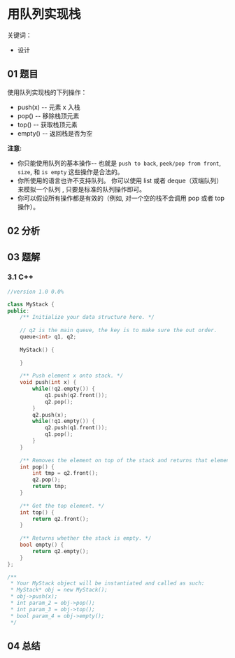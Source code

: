 # 用队列实现栈
关键词：

- 设计

## 01 题目

使用队列实现栈的下列操作：

- push(x) -- 元素 x 入栈
- pop() -- 移除栈顶元素
- top() -- 获取栈顶元素
- empty() -- 返回栈是否为空

**注意:**

- 你只能使用队列的基本操作-- 也就是 `push to back`, `peek/pop from front`, `size`, 和 `is empty` 这些操作是合法的。
- 你所使用的语言也许不支持队列。 你可以使用 list 或者 deque（双端队列）来模拟一个队列 , 只要是标准的队列操作即可。
- 你可以假设所有操作都是有效的（例如, 对一个空的栈不会调用 pop 或者 top 操作）。

## 02 分析



## 03 题解

### 3.1 C++

```c++
//version 1.0 0.0%

class MyStack {
public:
    /** Initialize your data structure here. */
    
    // q2 is the main queue, the key is to make sure the out order.
    queue<int> q1, q2;    
    
    MyStack() {
        
    }
    
    /** Push element x onto stack. */
    void push(int x) {
        while(!q2.empty()) {
            q1.push(q2.front());
            q2.pop();
        }
        q2.push(x);
        while(!q1.empty()) {
            q2.push(q1.front());
            q1.pop();
        }
    }
    
    /** Removes the element on top of the stack and returns that element. */
    int pop() {
        int tmp = q2.front();
        q2.pop();
        return tmp;
    }
    
    /** Get the top element. */
    int top() {
        return q2.front();
    }
    
    /** Returns whether the stack is empty. */
    bool empty() {
        return q2.empty();
    }
};

/**
 * Your MyStack object will be instantiated and called as such:
 * MyStack* obj = new MyStack();
 * obj->push(x);
 * int param_2 = obj->pop();
 * int param_3 = obj->top();
 * bool param_4 = obj->empty();
 */
```

## 04 总结

